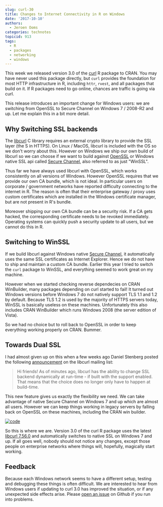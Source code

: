 ```yaml
---
slug: curl-30
title: Changes to Internet Connectivity in R on Windows
date: '2017-10-10'
authors:
  - Jeroen Ooms
categories: technotes
topicid: 913
tags:
  - R
  - packages
  - networking
  - windows
---
```


This week we released version 3.0 of the [curl](https://cran.r-project.org/web/packages/curl/vignettes/intro.html) R package to CRAN. You may have never used this package directly, but `curl` provides the foundation for most HTTP infrastructure in R, including `httr`, `rvest`, and all packages that build on it. If R packages need to go online, chances are traffic is going via curl.

This release introduces an important change for Windows users: we are switching from OpenSSL to Secure Channel on Windows 7 / 2008-R2 and up. Let me explain this in a bit more detail.

## Why Switching SSL backends

The [libcurl](https://curl.haxx.se/libcurl/) C library requires an external crypto library to provide the SSL layer (the S in HTTPS). On Linux / MacOS, libcurl is included with the OS so we don't worry about this. However on Windows we ship our own build of libcurl so we can choose if we want to build against [OpenSSL](https://www.openssl.org/) or Windows native SSL api called [Secure Channel](https://msdn.microsoft.com/en-us/library/windows/desktop/aa380123(v=vs.85).aspx), also referred to as just "WinSSL".

Thus far we have always used libcurl with OpenSSL, which works consistently on all versions of Windows. However OpenSSL requires that we provide our own CA bundle, which is not ideal. In particular users on corporate / government networks have reported difficulty connecting to the internet in R. The reason is often that their enterprise gateway / proxy uses custom certificates which are installed in the Windows certificate manager, but are not present in R's bundle.

Moreover shipping our own CA bundle can be a security risk. If a CA gets hacked, the corresponding certificate needs to be revoked immediately. Operating systems can quickly push a security update to all users, but we cannot do this in R.

## Switching to WinSSL

If we build libcurl against Windows native [Secure Channel](https://msdn.microsoft.com/en-us/library/windows/desktop/aa380123(v=vs.85).aspx), it automatically uses the same SSL certificates as Internet Explorer. Hence we do not have to ship and maintain a custom CA bundle. Earlier this year I tried to switch the `curl` package to WinSSL, and everything seemed to work great on my machine.

However when we started checking reverse dependecies on CRAN WinBuilder, many packages depending on curl started to fail! It turned out Windows versions before Windows 7 do not natively support TLS 1.1 and 1.2 by default. Because TLS 1.2 is used by the majority of HTTPS servers today, WinSSL is basically useless on these machines. Unfortunately this also includes CRAN WinBuilder which runs Windows 2008 (the server edition of Vista).

So we had no choice but to roll back to OpenSSL in order to keep everything working properly on CRAN. Bummer.

## Towards Dual SSL

I had almost given up on this when a few weeks ago Daniel Stenberg posted the following [announcement](https://curl.haxx.se/mail/lib-2017-08/0118.html) on the libcurl mailing list:


> Hi friends!
> As of minutes ago, libcurl has the ability to change SSL backend dynamically
> at run-time - if built with the support enabled. That means that the choice
> does no longer only have to happen at build-time.

This new feature gives us exactly the flexibility we need. We can take advantage of native Secure Channel on Windows 7 and up which are almost all users. However we can keep things working in legacy servers by falling back on OpenSSL on these machines, including the CRAN win builder.

[![code](/assets/blog-images/curl30.png)](https://github.com/cran/curl/blob/3.0/src/ssl.c#L11-L17)

So this is where we are. Version 3.0 of the curl R package uses the latest [libcurl 7.56.0](https://github.com/rwinlib/libcurl/releases) and automatically switches to native SSL on Windows 7 and up. If all goes well, nobody should not notice any changes, except those people on enterprise networks where things will, hopefully, magically start working.

## Feedback

Because each Windows network seems to have a different setup, testing and debugging these things is often difficult. We are interested to hear from Windows users if updating to curl 3.0 has improved the situation, or if any unexpected side effects arise. Please [open an issue](https://github.com/jeroen/curl/issues) on Github if you run into problems.

